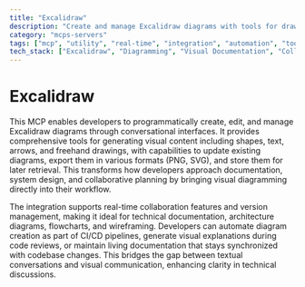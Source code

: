 ```yaml
---
title: "Excalidraw"
description: "Create and manage Excalidraw diagrams with tools for drawing, updating, exporting, and storing visual content directly in conversational workflows."
category: "mcps-servers"
tags: ["mcp", "utility", "real-time", "integration", "automation", "tools"]
tech_stack: ["Excalidraw", "Diagramming", "Visual Documentation", "Collaborative Tools"]
---
```


# Excalidraw

This MCP enables developers to programmatically create, edit, and manage Excalidraw diagrams through conversational interfaces. It provides comprehensive tools for generating visual content including shapes, text, arrows, and freehand drawings, with capabilities to update existing diagrams, export them in various formats (PNG, SVG), and store them for later retrieval. This transforms how developers approach documentation, system design, and collaborative planning by bringing visual diagramming directly into their workflow.

The integration supports real-time collaboration features and version management, making it ideal for technical documentation, architecture diagrams, flowcharts, and wireframing. Developers can automate diagram creation as part of CI/CD pipelines, generate visual explanations during code reviews, or maintain living documentation that stays synchronized with codebase changes. This bridges the gap between textual conversations and visual communication, enhancing clarity in technical discussions.
